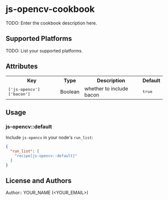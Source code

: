 # js-opencv-cookbook

TODO: Enter the cookbook description here.

## Supported Platforms

TODO: List your supported platforms.

## Attributes

<table>
  <tr>
    <th>Key</th>
    <th>Type</th>
    <th>Description</th>
    <th>Default</th>
  </tr>
  <tr>
    <td><tt>['js-opencv']['bacon']</tt></td>
    <td>Boolean</td>
    <td>whether to include bacon</td>
    <td><tt>true</tt></td>
  </tr>
</table>

## Usage

### js-opencv::default

Include `js-opencv` in your node's `run_list`:

```json
{
  "run_list": [
    "recipe[js-opencv::default]"
  ]
}
```

## License and Authors

Author:: YOUR_NAME (<YOUR_EMAIL>)
